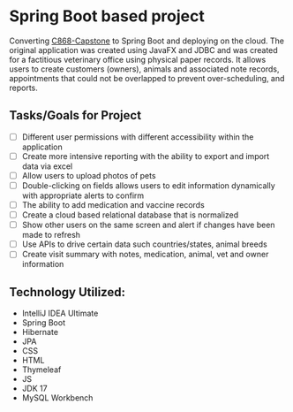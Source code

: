 # Spring Boot based project
Converting [C868-Capstone](https://github.com/mriffey1/C868-Capstone) to Spring Boot and deploying on the cloud. The original
application was created using JavaFX and JDBC and was created for a factitious veterinary office using physical paper records.
It allows users to create customers (owners), animals and associated note records, appointments that could not be overlapped to prevent over-scheduling,
and reports. 

## Tasks/Goals for Project
- [ ] Different user permissions with different accessibility within the application
- [ ] Create more intensive reporting with the ability to export and import data via excel
- [ ] Allow users to upload photos of pets
- [ ] Double-clicking on fields allows users to edit information dynamically with appropriate alerts to confirm
- [ ] The ability to add medication and vaccine records
- [ ] Create a cloud based relational database that is normalized
- [ ] Show other users on the same screen and alert if changes have been made to refresh
- [ ] Use APIs to drive certain data such countries/states, animal breeds
- [ ] Create visit summary with notes, medication, animal, vet and owner information

## Technology Utilized:
* IntelliJ IDEA Ultimate
* Spring Boot
* Hibernate
* JPA
* CSS
* HTML
* Thymeleaf
* JS
* JDK 17
* MySQL Workbench


